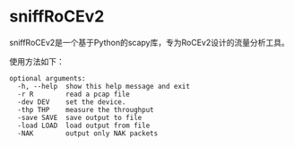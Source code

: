 # sniffRoCEv2

sniffRoCEv2是一个基于Python的scapy库，专为RoCEv2设计的流量分析工具。

使用方法如下：

```shell
optional arguments:
  -h, --help  show this help message and exit
  -r R        read a pcap file
  -dev DEV    set the device.
  -thp THP    measure the throughput
  -save SAVE  save output to file
  -load LOAD  load output from file
  -NAK        output only NAK packets
```

